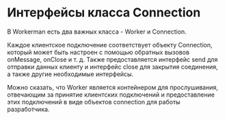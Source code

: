 # Интерфейсы класса Connection

В Workerman есть два важных класса - Worker и Connection.

Каждое клиентское подключение соответствует объекту Connection, который может быть настроен с помощью обратных вызовов onMessage, onClose и т. д. Также предоставляется интерфейс send для отправки данных клиенту и интерфейс close для закрытия соединения, а также другие необходимые интерфейсы.

Можно сказать, что Worker является контейнером для прослушивания, отвечающим за принятие клиентских подключений и предоставление этих подключений в виде объектов connection для работы разработчика.
